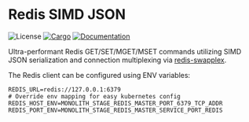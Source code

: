 # Redis SIMD JSON

![License](https://img.shields.io/badge/license-MIT-green.svg)
[![Cargo](https://img.shields.io/crates/v/redis-simd-json.svg)](https://crates.io/crates/redis-simd-json)
[![Documentation](https://docs.rs/redis-simd-json/badge.svg)](https://docs.rs/redis-simd-json)


Ultra-performant Redis GET/SET/MGET/MSET commands utilizing SIMD JSON serialization and connection multiplexing via [redis-swapplex](https://crates.io/crates/redis-swapplex).

The Redis client can be configured using ENV variables:

```
REDIS_URL=redis://127.0.0.1:6379
# Override env mapping for easy kubernetes config
REDIS_HOST_ENV=MONOLITH_STAGE_REDIS_MASTER_PORT_6379_TCP_ADDR
REDIS_PORT_ENV=MONOLITH_STAGE_REDIS_MASTER_SERVICE_PORT_REDIS
```
